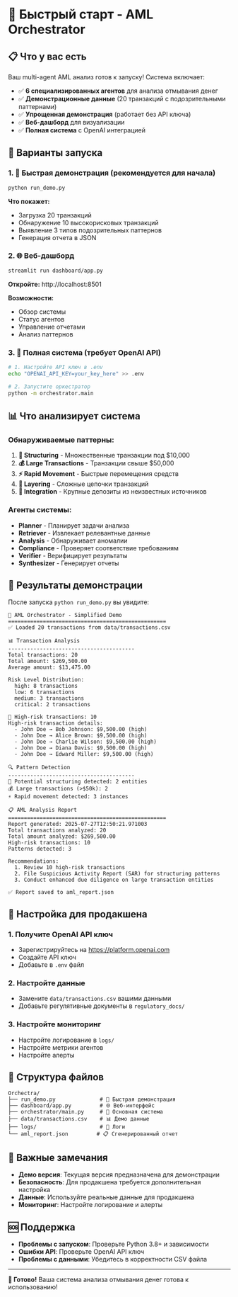 # 🚀 Быстрый старт - AML Orchestrator

## 📋 Что у вас есть

Ваш multi-agent AML анализ готов к запуску! Система включает:

- ✅ **6 специализированных агентов** для анализа отмывания денег
- ✅ **Демонстрационные данные** (20 транзакций с подозрительными паттернами)
- ✅ **Упрощенная демонстрация** (работает без API ключа)
- ✅ **Веб-дашборд** для визуализации
- ✅ **Полная система** с OpenAI интеграцией

## 🎯 Варианты запуска

### 1. 🎪 Быстрая демонстрация (рекомендуется для начала)

```bash
python run_demo.py
```

**Что покажет:**
- Загрузка 20 транзакций
- Обнаружение 10 высокорисковых транзакций
- Выявление 3 типов подозрительных паттернов
- Генерация отчета в JSON

### 2. 🌐 Веб-дашборд

```bash
streamlit run dashboard/app.py
```

**Откройте:** http://localhost:8501

**Возможности:**
- Обзор системы
- Статус агентов
- Управление отчетами
- Анализ паттернов

### 3. 🤖 Полная система (требует OpenAI API)

```bash
# 1. Настройте API ключ в .env
echo "OPENAI_API_KEY=your_key_here" >> .env

# 2. Запустите оркестратор
python -m orchestrator.main
```

## 📊 Что анализирует система

### Обнаруживаемые паттерны:

1. **🚨 Structuring** - Множественные транзакции под $10,000
2. **💰 Large Transactions** - Транзакции свыше $50,000
3. **⚡ Rapid Movement** - Быстрые перемещения средств
4. **🌊 Layering** - Сложные цепочки транзакций
5. **🔗 Integration** - Крупные депозиты из неизвестных источников

### Агенты системы:

- **Planner** - Планирует задачи анализа
- **Retriever** - Извлекает релевантные данные
- **Analysis** - Обнаруживает аномалии
- **Compliance** - Проверяет соответствие требованиям
- **Verifier** - Верифицирует результаты
- **Synthesizer** - Генерирует отчеты

## 🎯 Результаты демонстрации

После запуска `python run_demo.py` вы увидите:

```
🚀 AML Orchestrator - Simplified Demo
==================================================
✅ Loaded 20 transactions from data/transactions.csv

📊 Transaction Analysis
----------------------------------------
Total transactions: 20
Total amount: $269,500.00
Average amount: $13,475.00

Risk Level Distribution:
  high: 8 transactions
  low: 6 transactions
  medium: 3 transactions
  critical: 2 transactions

🚨 High-risk transactions: 10
High-risk transaction details:
  - John Doe → Bob Johnson: $9,500.00 (high)
  - John Doe → Alice Brown: $9,500.00 (high)
  - John Doe → Charlie Wilson: $9,500.00 (high)
  - John Doe → Diana Davis: $9,500.00 (high)
  - John Doe → Edward Miller: $9,500.00 (high)

🔍 Pattern Detection
----------------------------------------
🚨 Potential structuring detected: 2 entities
💰 Large transactions (>$50k): 2
⚡ Rapid movement detected: 3 instances

📋 AML Analysis Report
==================================================
Report generated: 2025-07-27T12:50:21.971003
Total transactions analyzed: 20
Total amount analyzed: $269,500.00
High-risk transactions: 10
Patterns detected: 3

Recommendations:
  1. Review 10 high-risk transactions
  2. File Suspicious Activity Report (SAR) for structuring patterns
  3. Conduct enhanced due diligence on large transaction entities

✅ Report saved to aml_report.json
```

## 🔧 Настройка для продакшена

### 1. Получите OpenAI API ключ
- Зарегистрируйтесь на https://platform.openai.com
- Создайте API ключ
- Добавьте в `.env` файл

### 2. Настройте данные
- Замените `data/transactions.csv` вашими данными
- Добавьте регулятивные документы в `regulatory_docs/`

### 3. Настройте мониторинг
- Настройте логирование в `logs/`
- Настройте метрики агентов
- Настройте алерты

## 📁 Структура файлов

```
Orchectra/
├── run_demo.py              # 🎪 Быстрая демонстрация
├── dashboard/app.py         # 🌐 Веб-интерфейс
├── orchestrator/main.py     # 🤖 Основная система
├── data/transactions.csv    # 📊 Демо данные
├── logs/                    # 📝 Логи
└── aml_report.json         # 📋 Сгенерированный отчет
```

## 🚨 Важные замечания

- **Демо версия**: Текущая версия предназначена для демонстрации
- **Безопасность**: Для продакшена требуется дополнительная настройка
- **Данные**: Используйте реальные данные для продакшена
- **Мониторинг**: Настройте логирование и алерты

## 🆘 Поддержка

- **Проблемы с запуском**: Проверьте Python 3.8+ и зависимости
- **Ошибки API**: Проверьте OpenAI API ключ
- **Проблемы с данными**: Убедитесь в корректности CSV файла

---

**🎉 Готово!** Ваша система анализа отмывания денег готова к использованию! 